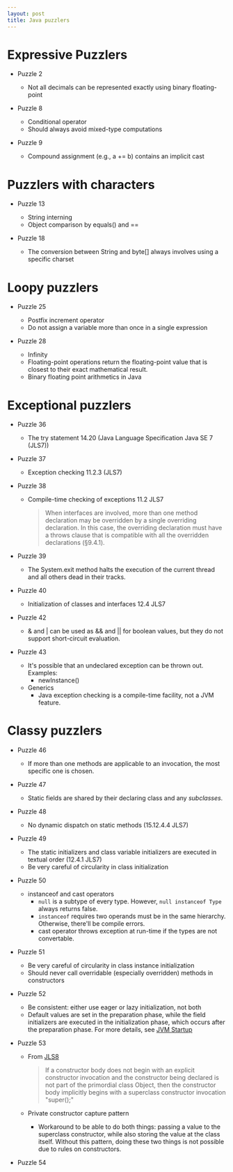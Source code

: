 ```yaml
---
layout: post
title: Java puzzlers
---
```


# Expressive Puzzlers

- Puzzle 2
  - Not all decimals can be represented exactly using binary floating-point

- Puzzle 8
  - Conditional operator
  - Should always avoid mixed-type computations

- Puzzle 9
  - Compound assignment (e.g., a += b) contains an implicit cast

# Puzzlers with characters

- Puzzle 13
  - String interning
  - Object comparison by equals() and ==

- Puzzle 18
  - The conversion between String and byte[] always involves using a specific charset

# Loopy puzzlers

- Puzzle 25
  - Postfix increment operator
  - Do not assign a variable more than once in a single expression

- Puzzle 28
  - Infinity
  - Floating-point operations return the floating-point value that is closest to their exact mathematical result.
  - Binary floating point arithmetics in Java

# Exceptional puzzlers

- Puzzle 36
  - The try statement 14.20 (Java Language Specification Java SE 7 (JLS7))

- Puzzle 37
  - Exception checking 11.2.3 (JLS7)

- Puzzle 38
  - Compile-time checking of exceptions 11.2 JLS7

    > When interfaces are involved, more than one method declaration may be overridden by a single overriding declaration. In this case, the overriding declaration must have a throws clause that is compatible with all the overridden declarations (§9.4.1).

- Puzzle 39
  - The System.exit method halts the execution of the current thread and all others dead in their tracks.

- Puzzle 40
  - Initialization of classes and interfaces 12.4 JLS7

- Puzzle 42
  - & and | can be used as && and || for boolean values, but they do not support short-circuit evaluation.

- Puzzle 43
  - It's possible that an undeclared exception can be thrown out. Examples:
    - newInstance()
  - Generics
    - Java exception checking is a compile-time facility, not a JVM feature.

# Classy puzzlers

- Puzzle 46
  - If more than one methods are applicable to an invocation, the most specific one is chosen.

- Puzzle 47
  - Static fields are shared by their declaring class and any _subclasses_.

- Puzzle 48
  - No dynamic dispatch on static methods (15.12.4.4 JLS7)

- Puzzle 49
  - The static initializers and class variable initializers are executed in textual order (12.4.1 JLS7)
  - Be very careful of circularity in class initialization

- Puzzle 50
  - instanceof and cast operators
    - `null` is a subtype of every type. However, `null instanceof Type` always returns false.
	- `instanceof` requires two operands must be in the same hierarchy. Otherwise, there'll be compile errors.
	- cast operator throws exception at run-time if the types are not convertable.

- Puzzle 51
  - Be very careful of circularity in class instance initialization
  - Should never call overridable (especially overridden) methods in constructors
  
- Puzzle 52
  - Be consistent: either use eager or lazy initialization, not both
  - Default values are set in the preparation phase, while the field initializers are executed in the initialization phase, which occurs after the preparation phase. For more details, see [JVM Startup](http://docs.oracle.com/javase/specs/jls/se8/html/jls-12.html#jls-12.1)

- Puzzle 53
  - From [JLS8](http://docs.oracle.com/javase/specs/jls/se8/html/jls-8.html#jls-8.8.7)
  
    > If a constructor body does not begin with an explicit constructor invocation and the constructor being declared is not part of the primordial class Object, then the constructor body implicitly begins with a superclass constructor invocation "super();"
  - Private constructor capture pattern
    - Workaround to be able to do both things: passing a value to the superclass constructor, while also storing the value at the class itself. Without this pattern, doing these two things is not possible due to rules on constructors.
	
- Puzzle 54
